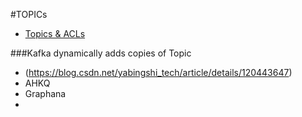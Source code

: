 #TOPICs 

- [Topics & ACLs](https://dev.to/devshawn/automating-kafka-topic-acl-management-1a4o)

###Kafka dynamically adds copies of Topic
- (https://blog.csdn.net/yabingshi_tech/article/details/120443647)
- AHKQ
- Graphana
- 